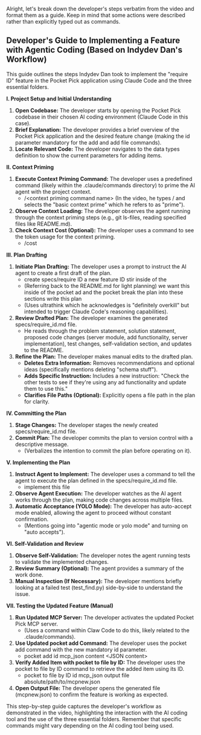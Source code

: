 Alright, let's break down the developer's steps verbatim from the video and format them as a guide. Keep in mind that some actions were described rather than explicitly typed out as commands.

## **Developer's Guide to Implementing a Feature with Agentic Coding (Based on Indydev Dan's Workflow)**

This guide outlines the steps Indydev Dan took to implement the "require ID" feature in the Pocket Pick application using Claude Code and the three essential folders.

**I. Project Setup and Initial Understanding**

1. **Open Codebase:** The developer starts by opening the Pocket Pick codebase in their chosen AI coding environment (Claude Code in this case).
2. **Brief Explanation:** The developer provides a brief overview of the Pocket Pick application and the desired feature change (making the id parameter mandatory for the add and add file commands).
3. **Locate Relevant Code:** The developer navigates to the data types definition to show the current parameters for adding items.

**II. Context Priming**

1. **Execute Context Priming Command:** The developer uses a predefined command (likely within the .claude/commands directory) to prime the AI agent with the project context.
   * /\<context priming command name\> (In the video, he types / and selects the "basic context prime" which he refers to as "prime").
2. **Observe Context Loading:** The developer observes the agent running through the context priming steps (e.g., git ls-files, reading specified files like README.md).
3. **Check Context Cost (Optional):** The developer uses a command to see the token usage for the context priming.
   * /cost

**III. Plan Drafting**

1. **Initiate Plan Drafting:** The developer uses a prompt to instruct the AI agent to create a first draft of the plan.
   * create specs/require ID a new feature ID stir inside of the
   * (Referring back to the README.md for light planning) we want this inside of the pocket ad and the pocket break the plan into these sections write this plan
   * (Uses ultrathink which he acknowledges is "definitely overkill" but intended to trigger Claude Code's reasoning capabilities).
2. **Review Drafted Plan:** The developer examines the generated specs/require\_id.md file.
   * He reads through the problem statement, solution statement, proposed code changes (server module, add functionality, server implementation), test changes, self-validation section, and updates to the README.
3. **Refine the Plan:** The developer makes manual edits to the drafted plan.
   * **Deletes Extra Information:** Removes recommendations and optional ideas (specifically mentions deleting "schema stuff").
   * **Adds Specific Instruction:** Includes a new instruction: "Check the other tests to see if they're using any ad functionality and update them to use this."
   * **Clarifies File Paths (Optional):** Explicitly opens a file path in the plan for clarity.

**IV. Committing the Plan**

1. **Stage Changes:** The developer stages the newly created specs/require\_id.md file.
2. **Commit Plan:** The developer commits the plan to version control with a descriptive message.
   * (Verbalizes the intention to commit the plan before operating on it).

**V. Implementing the Plan**

1. **Instruct Agent to Implement:** The developer uses a command to tell the agent to execute the plan defined in the specs/require\_id.md file.
   * implement this file
2. **Observe Agent Execution:** The developer watches as the AI agent works through the plan, making code changes across multiple files.
3. **Automatic Acceptance (YOLO Mode):** The developer has auto-accept mode enabled, allowing the agent to proceed without constant confirmation.
   * (Mentions going into "agentic mode or yolo mode" and turning on "auto accepts").

**VI. Self-Validation and Review**

1. **Observe Self-Validation:** The developer notes the agent running tests to validate the implemented changes.
2. **Review Summary (Optional):** The agent provides a summary of the work done.
3. **Manual Inspection (If Necessary):** The developer mentions briefly looking at a failed test (test\_find.py) side-by-side to understand the issue.

**VII. Testing the Updated Feature (Manual)**

1. **Run Updated MCP Server:** The developer activates the updated Pocket Pick MCP server.
   * (Uses a command within Claw Code to do this, likely related to the .claude/commands).
2. **Use Updated pocket add Command:** The developer uses the pocket add command with the new mandatory id parameter.
   * pocket add id mcp\_json content \<JSON content\>
3. **Verify Added Item with pocket to file by ID:** The developer uses the pocket to file by ID command to retrieve the added item using its ID.
   * pocket to file by ID id mcp\_json output file absolute/path/to/mcpnew.json
4. **Open Output File:** The developer opens the generated file (mcpnew.json) to confirm the feature is working as expected.

This step-by-step guide captures the developer's workflow as demonstrated in the video, highlighting the interaction with the AI coding tool and the use of the three essential folders. Remember that specific commands might vary depending on the AI coding tool being used.